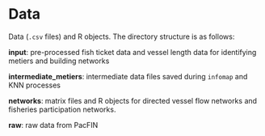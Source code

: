 # Data

Data (`.csv` files) and R objects. The directory structure is as follows:

**input**: pre-processed fish ticket data and vessel length data for identifying metiers and building networks

**intermediate_metiers**: intermediate data files saved during `infomap` and KNN processes

**networks**: matrix files and R objects for directed vessel flow networks and fisheries participation networks.

**raw**: raw data from PacFIN 


